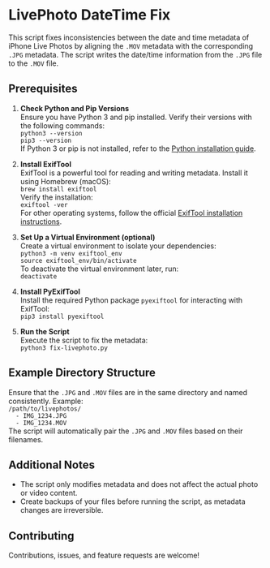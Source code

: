 # LivePhoto DateTime Fix

This script fixes inconsistencies between the date and time metadata of iPhone Live Photos by aligning the `.MOV` metadata with the corresponding `.JPG` metadata. The script writes the date/time information from the `.JPG` file to the `.MOV` file.

## Prerequisites

1. **Check Python and Pip Versions**  
Ensure you have Python 3 and pip installed. Verify their versions with the following commands:  
`python3 --version`  
`pip3 --version`  
If Python 3 or pip is not installed, refer to the [Python installation guide](https://www.python.org/downloads/).

2. **Install ExifTool**  
ExifTool is a powerful tool for reading and writing metadata. Install it using Homebrew (macOS):  
`brew install exiftool`  
Verify the installation:  
`exiftool -ver`  
For other operating systems, follow the official [ExifTool installation instructions](https://exiftool.org/).

3. **Set Up a Virtual Environment (optional)**  
Create a virtual environment to isolate your dependencies:  
`python3 -m venv exiftool_env`  
`source exiftool_env/bin/activate`  
To deactivate the virtual environment later, run:  
`deactivate`

4. **Install PyExifTool**  
Install the required Python package `pyexiftool` for interacting with ExifTool:  
`pip3 install pyexiftool`

5. **Run the Script**  
Execute the script to fix the metadata:  
`python3 fix-livephoto.py`


## Example Directory Structure

Ensure that the `.JPG` and `.MOV` files are in the same directory and named consistently. Example:  
`/path/to/livephotos/`  
`  - IMG_1234.JPG`  
`  - IMG_1234.MOV`  
The script will automatically pair the `.JPG` and `.MOV` files based on their filenames.


## Additional Notes

- The script only modifies metadata and does not affect the actual photo or video content.
- Create backups of your files before running the script, as metadata changes are irreversible.


## Contributing

Contributions, issues, and feature requests are welcome!
